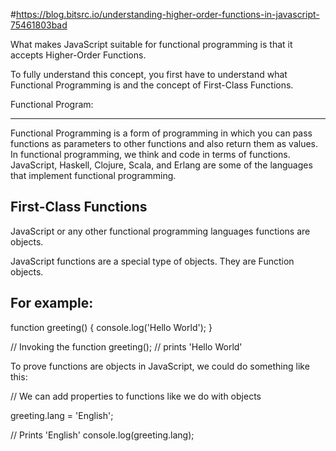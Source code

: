 #https://blog.bitsrc.io/understanding-higher-order-functions-in-javascript-75461803bad

What makes JavaScript suitable for functional programming is that it accepts Higher-Order Functions.

To fully understand this concept, you first have to understand what Functional Programming is and the concept of First-Class Functions.

Functional Program:
_____________________

Functional Programming is a form of programming in which you can pass functions as parameters to other functions and also return them as values. In functional programming, we think and code in terms of functions.
JavaScript, Haskell, Clojure, Scala, and Erlang are some of the languages that implement functional programming.

First-Class Functions
-----------------------

JavaScript or any other functional programming languages functions are objects.

 JavaScript functions are a special type of objects. They are Function objects. 
 
For example:
-------------

function greeting() {
  console.log('Hello World');
}

// Invoking the function
greeting();  // prints 'Hello World'

To prove functions are objects in JavaScript, we could do something like this:

// We can add properties to functions like we do with objects

greeting.lang = 'English';

// Prints 'English'
console.log(greeting.lang);